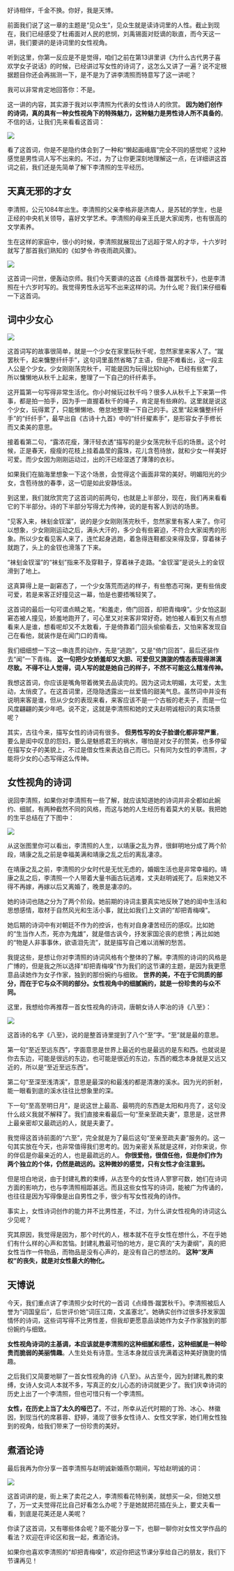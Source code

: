 好诗相伴，千金不换。你好，我是天博。

前面我们说了这一章的主题是“见众生”，见众生就是读诗词里的人性。截止到现在，我们已经感受了杜甫面对人民的悲悯，刘禹锡面对贬谪的耿直，而今天这一讲，我们要讲的是诗词里的女性视角。

听到这里，你第一反应是不是觉得，咱们之前在第13讲里讲《为什么古代男子喜欢学女子说话》的时候，已经讲过写女性的诗词了，这怎么又讲了一遍？说不定根据题目你还会再揣测一下，是不是为了讲李清照而特意写了这一讲呢？

我可以非常肯定地回答你：不是。

这一讲的内容，其实源于我对以李清照为代表的女性诗人的欣赏。 **因为她们创作的诗词，真的具有一种女性视角下的特殊魅力，这种魅力是男性诗人所不具备的**。不信的话，让我们先来看看这首词：

![](https://static001.geekbang.org/resource/image/6e/d4/6ea398c0d4d3d117e1152f8cd0a92dd4.jpg?wh=1920x1080)

看了这首词，你是不是隐约体会到了一种和“懒起画峨眉”完全不同的感觉呢？这种感觉是男性词人写不出来的。不过，为了让你更深刻地理解这一点，在详细讲这首词之前，我们还是先简单了解下李清照的生平经历。

## 天真无邪的才女

李清照，公元1084年出生。李清照的父亲李格非是济南人，是苏轼的学生，也是正经的中央机关领导，喜好文学艺术。李清照的母亲王氏是大家闺秀，也有很高的文学素养。

生在这样的家庭中，很小的时候，李清照就展现出了远超于常人的才华，十六岁时就写了那首我们熟知的《如梦令·昨夜雨疏风骤》。

![](https://static001.geekbang.org/resource/image/1f/8a/1f24782a65ed70fc3fb7ed5642c77a8a.jpg?wh=1920x1080)

这首词一问世，便轰动京师。我们今天要讲的这首《点绛唇·蹴罢秋千》，也是李清照在十六岁时写的。我觉得男性永远写不出来这样的词。为什么呢？我们来仔细看一下这首词。

## 词中少女心

![](https://static001.geekbang.org/resource/image/6e/d4/6ea398c0d4d3d117e1152f8cd0a92dd4.jpg?wh=1920x1080)

这首词写的故事很简单，就是一个少女在家里玩秋千呢，忽然家里来客人了。“蹴罢秋千，起来慵整纤纤手”，这句词里虽然省略了主语，但是不难看出，这一段主人公是个少女。少女刚刚荡完秋千，可能是因为玩得比较high，已经有些累了，所以慵懒地从秋千上起来，整理了一下自己的纤纤素手。

这开篇第一句写得非常生活化。你小时候玩过秋千吗？很多人从秋千上下来第一件事，都是拍一拍手，因为手一直握着秋千的绳子，肯定是有些麻的。这里就是说这个少女，玩得累了，只能懒懒地、倦怠地整理一下自己的手。这里“起来慵整纤纤手”的“纤纤手”，最早出自《古诗十九首》中的“纤纤擢素手”，是形容女子手修长而又柔美的意思。

接着看第二句，“露浓花瘦，薄汗轻衣透”描写的是少女荡完秋千后的场景。这个时候，正是春天，瘦瘦的花枝上挂着晶莹的露珠，花儿含苞待放，就和少女一样美好可爱。而少女因为刚刚运动过，出的汗已经湿透了薄薄的衣衫。

如果我们在脑海里想象一下这个场景，会觉得这个画面非常的美好。明媚阳光的少女，含苞待放的春季，这一切是如此安静恬淡。

到这里，我们就欣赏完了这首词的前两句，也就是上半部分，现在，我们再来看看它的下半部分。诗的下半部分写得尤为传神，说的是有客人到访的场景。

“见客入来，袜刬金钗溜”，说的是少女刚刚荡完秋千，忽然家里有客人来了。你可以想象，少女刚刚运动之后，满头大汗的，多少会有些窘迫，不符合大家闺秀的形象。所以少女看见客人来了，连忙起身逃跑，着急得连鞋都没来得及穿，穿着袜子就跑了，头上的金钗也滑落了下来。

“袜刬金钗溜”的“袜刬”指来不及穿鞋子，穿着袜子走路。“金钗溜”是说头上的金钗滑到了地上。

这真算得上是一副窘态了，一个少女落荒而逃的样子，有些憨态可掬，更有些俏皮可爱，若是来客正好撞见这一幕，怕是也要捂嘴轻笑了。

这首词的最后一句可谓点睛之笔，“和羞走，倚门回首，却把青梅嗅”。少女怕这副窘态被人撞见，娇羞地跑开了，可心里又对来客非常好奇。她怕被人看到又有点想看来人是谁，想看呢却又不太敢看，于是倚靠着门回头偷偷看去，又怕来客发现自己在看他，就装作是在闻门口的青梅。

我们细细想一下这一串连贯的动作，先是“逃跑”，又是“倚门回首”，最后还装作去“闻”一下青梅。 **这一句把少女娇羞却又大胆、可爱但又旖旎的情态表现得淋漓尽致。不得不让人觉得，词人写的就是她自己的样子，不然不可能这么精准传神。**

我想这首词，你应该是嘴角带着微笑去品读完的。因为这词太明媚，太可爱，太生动，太俏皮了。在这首词里，还隐隐透露出一丝爱情的甜美气息。虽然词中并没有说明来客是谁，但从少女的表现来看，来客应该不是一个古板的老夫子，而是一位风度翩翩的美少年吧。说不定，这就是李清照和她的丈夫赵明诚相识的真实场景呢？

其实，古往今来，描写女性的诗词有很多。 **但男性写的女子脸谱化都非常严重**，要么是闺中叹息的怨妇，要么是魅惑君王的祸水，哪怕是对女子的赞美，也多停留在描写女子的美貌上，不过是借女性来表达自己而已。只有同为女性的李清照，才能将少女的心态写得这么传神。

## 女性视角的诗词

说回李清照，如果你对李清照有一些了解，就应该知道她的诗词并非全都如此婉约、细腻，有两种截然不同的风格，而这与她的人生经历有着莫大的关联。我把她的生平总结在了下图中：

![](https://static001.geekbang.org/resource/image/9a/3e/9afa43ca66db702a7cb9d7607cdfc63e.jpg?wh=2284x1285)

从这张图里你可以看出，李清照的人生，以靖康之乱为界，很鲜明地分成了两个阶段，靖康之乱之前是幸福美满和靖康之乱之后的离乱凄凉。

在靖康之乱之前，李清照的少女时代是无忧无虑的，婚姻生活也是非常幸福的。靖康之乱之后，李清照一个人带着大量书画古玩逃难，丈夫赵明诚死了。后来她又不得不再嫁，再嫁以后又离婚了，晚景是凄凉的。

她的诗词也随之分为了两个阶段。她前期的诗词主要真实地反映了她的闺中生活和思想感情，取材于自然风光和生活小事，就比如我们上文讲的“却把青梅嗅”。

她后期的诗词中有对朝廷不作为的控诉，也有对自身凄苦经历的感叹。比如她的“生当作人杰，死亦为鬼雄”，就是借古讽今，抒发家国沦丧的悲愤；再比如她的“物是人非事事休，欲语泪先流”，就是描写自己难以消解的愁苦。

我提这些，是想让你对李清照的诗词风格有个整体的了解。李清照的诗词的风格是广博的，但是我之所以选择“却把青梅嗅”作为我们的这节课的主题，是因为我更愿意品读她作为女子作家，独到的那份婉约与细致。 **世界的美，不在于它同质的部分，而在于它与众不同的部分。女性视角中的细腻婉约，就是一份珍贵的与众不同。**

这里，我想给你再推荐一首女性视角的诗词，唐朝女诗人李冶的诗《八至》：

![](https://static001.geekbang.org/resource/image/ec/50/ec52ayyd725c066629de1ffeeaf05650.jpg?wh=1920x1080)

这首诗的名字《八至》，说的是整首诗里提到了八个“至”字。“至”就是最的意思。

第一句“至近至远东西”，字面意思是世界上最近的也是最远的是东和西。也就说是你去东边，可能是很远的东边，也可能是很近的东边，东西的概念本身就是又远又近的，所以是“至近至远东西”。

第二句“至深至浅清溪”，意思是最深的和最浅的都是清澈的溪水。因为光的折射，能一眼看到底的溪水往往比想象里的深。

下一句“至高至明日月”，是说这世上最高、最明亮的东西是太阳和月亮了，这句没什么歧义我就不解释了。我们直接来看最后一句“至亲至疏夫妻”，意思是，这世界上最亲密却又最疏远的人，就是夫妻了。

我觉得这首诗前面的“六至”，完全就是为了最后这句“至亲至疏夫妻”服务的。这一句其实放在今天，也非常值得我们思考的。因为亲密关系就是这样，对你来说，你的伴侣是你最亲近的人，也是最疏远的人。 **你很爱他，很信任他，但是你们作为两个独立的个体，仍然是疏远的。这种微妙的感觉，只有女性才会注意到。**

但是坦白地说，由于封建礼教的束缚，从古至今的女性诗人寥寥可数，她们在诗词方面的影响力，也与李清照相距甚远。而且这些女性写的诗词，能被广为传诵的，也往往是因为写得像是出自男性之手，很少有写女性视角的诗作。

事实上，女性诗词创作的能力并不比男性差，不过，为什么讲女性视角的诗词这么少见呢？

究其原因，我觉得是因为，那个时代的人，根本就不在乎女性在想什么，不在乎她们有什么样的心声和苦恼。封建礼教最可怕的地方，是它真的“夫为妻纲”，真的把女性当作一件物品，而物品是没有心声的，是没有自己的想法的。 **这种“发声权”的丧失，就是对女性最大的物化。**

## 天博说

今天，我们重点讲了李清照少女时代的一首词《点绛唇·蹴罢秋千》。李清照被后人誉为“词国皇后”，后世评价她“词压江南，文盖塞北”。她确实创作过很多抒发家国情怀的诗词，这些词写得不比男性差，但我却更愿意品读她作为女子作家独到的那份婉约与细致。

**女性视角诗词的主基调，本应该就是李清照的这种细腻和感性，这种细腻是一种珍贵而脆弱的美丽情趣**。人生处处有诗意。生活本身就应该充满着这种美好旖旎的情趣。

之后我们又简要地聊了一首女性视角的诗《八至》。从古至今，因为封建礼教的束缚，女诗人女词人本就不多，写真正的女儿心态的诗词就更少了。我们庆幸诗词的历史上出了一个李清照，但也可惜只有一个李清照。

**女性，在历史上当了太久的哑巴了**。不过，所幸从近代时期的丁玲、冰心、林徽因，到现当代的席慕蓉、舒婷，涌现了很多女性诗人、女性文学家，她们用女性独到的视角，给我们带来了一份珍贵的美好。

## 煮酒论诗

最后我再为你分享一首李清照与赵明诚新婚燕尔期间，写给赵明诚的词：

![](https://static001.geekbang.org/resource/image/f3/61/f3bfa9d904a3fbebyy9896e2a952d761.jpg?wh=1920x1080)

这首词讲的是，街上来了卖花之人，李清照看花特别美，就想买一朵，但她又想了，万一丈夫觉得花比自己好看怎么办呢？于是她就把花插在头上，要丈夫看一看，到底是花美还是人美呢？

你读了这首词，又有哪些体会呢？能不能分享一下，也聊一聊你对女性文学作品的看法？欢迎在评论区和我一起，煮酒论诗。

如果你也喜欢李清照的“却把青梅嗅”，欢迎你把这节课分享给自己的朋友，我们下节课再见！